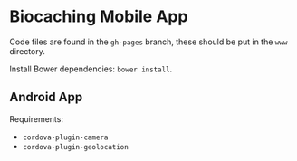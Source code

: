 # Biocaching Mobile App

Code files are found in the `gh-pages` branch, these should be put in the `www` directory.

Install Bower dependencies: `bower install`.

## Android App

Requirements:
* `cordova-plugin-camera`
* `cordova-plugin-geolocation`
